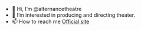 - 👋 Hi, I’m @alternancetheatre
- 👀 I’m interested in producing and directing theater.
- 📫 How to reach me [Official site](https://www.alternancetheatre.org)
